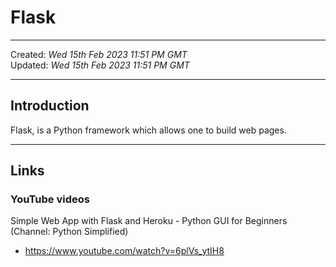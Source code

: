 # Flask

-----

Created: *Wed 15th Feb 2023 11:51 PM GMT*  
Updated: *Wed 15th Feb 2023 11:51 PM GMT*

-----

## Introduction

Flask, is a Python framework which allows one to build web pages.

-----

## Links

### YouTube videos

Simple Web App with Flask and Heroku - Python GUI for Beginners (Channel: Python Simplified)  
- https://www.youtube.com/watch?v=6plVs_ytIH8  

